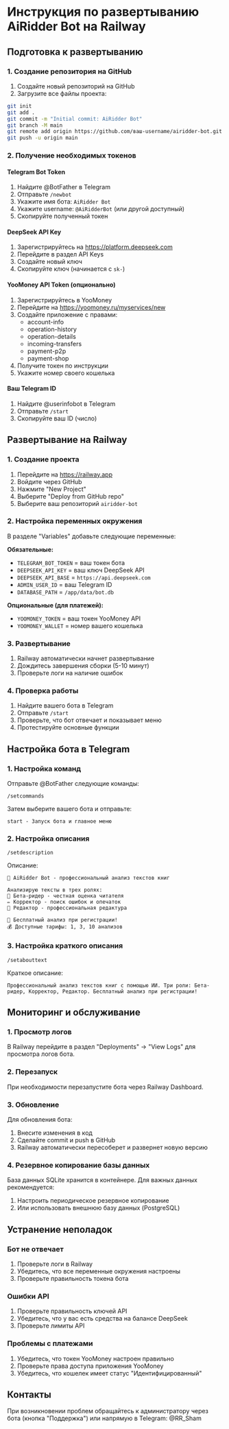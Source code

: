 # Инструкция по развертыванию AiRidder Bot на Railway

## Подготовка к развертыванию

### 1. Создание репозитория на GitHub

1. Создайте новый репозиторий на GitHub
2. Загрузите все файлы проекта:

```bash
git init
git add .
git commit -m "Initial commit: AiRidder Bot"
git branch -M main
git remote add origin https://github.com/ваш-username/airidder-bot.git
git push -u origin main
```

### 2. Получение необходимых токенов

#### Telegram Bot Token
1. Найдите @BotFather в Telegram
2. Отправьте `/newbot`
3. Укажите имя бота: `AiRidder Bot`
4. Укажите username: `@AiRidderBot` (или другой доступный)
5. Скопируйте полученный токен

#### DeepSeek API Key
1. Зарегистрируйтесь на https://platform.deepseek.com
2. Перейдите в раздел API Keys
3. Создайте новый ключ
4. Скопируйте ключ (начинается с `sk-`)

#### YooMoney API Token (опционально)
1. Зарегистрируйтесь в YooMoney
2. Перейдите на https://yoomoney.ru/myservices/new
3. Создайте приложение с правами:
   - account-info
   - operation-history
   - operation-details
   - incoming-transfers
   - payment-p2p
   - payment-shop
4. Получите токен по инструкции
5. Укажите номер своего кошелька

#### Ваш Telegram ID
1. Найдите @userinfobot в Telegram
2. Отправьте `/start`
3. Скопируйте ваш ID (число)

## Развертывание на Railway

### 1. Создание проекта

1. Перейдите на https://railway.app
2. Войдите через GitHub
3. Нажмите "New Project"
4. Выберите "Deploy from GitHub repo"
5. Выберите ваш репозиторий `airidder-bot`

### 2. Настройка переменных окружения

В разделе "Variables" добавьте следующие переменные:

**Обязательные:**
- `TELEGRAM_BOT_TOKEN` = ваш токен бота
- `DEEPSEEK_API_KEY` = ваш ключ DeepSeek API
- `DEEPSEEK_API_BASE` = `https://api.deepseek.com`
- `ADMIN_USER_ID` = ваш Telegram ID
- `DATABASE_PATH` = `/app/data/bot.db`

**Опциональные (для платежей):**
- `YOOMONEY_TOKEN` = ваш токен YooMoney API
- `YOOMONEY_WALLET` = номер вашего кошелька

### 3. Развертывание

1. Railway автоматически начнет развертывание
2. Дождитесь завершения сборки (5-10 минут)
3. Проверьте логи на наличие ошибок

### 4. Проверка работы

1. Найдите вашего бота в Telegram
2. Отправьте `/start`
3. Проверьте, что бот отвечает и показывает меню
4. Протестируйте основные функции

## Настройка бота в Telegram

### 1. Настройка команд

Отправьте @BotFather следующие команды:

```
/setcommands
```

Затем выберите вашего бота и отправьте:

```
start - Запуск бота и главное меню
```

### 2. Настройка описания

```
/setdescription
```

Описание:
```
🤖 AiRidder Bot - профессиональный анализ текстов книг

Анализирую тексты в трех ролях:
📖 Бета-ридер - честная оценка читателя
✏️ Корректор - поиск ошибок и опечаток
📝 Редактор - профессиональная редактура

🎁 Бесплатный анализ при регистрации!
💰 Доступные тарифы: 1, 3, 10 анализов
```

### 3. Настройка краткого описания

```
/setabouttext
```

Краткое описание:
```
Профессиональный анализ текстов книг с помощью ИИ. Три роли: Бета-ридер, Корректор, Редактор. Бесплатный анализ при регистрации!
```

## Мониторинг и обслуживание

### 1. Просмотр логов

В Railway перейдите в раздел "Deployments" → "View Logs" для просмотра логов бота.

### 2. Перезапуск

При необходимости перезапустите бота через Railway Dashboard.

### 3. Обновление

Для обновления бота:
1. Внесите изменения в код
2. Сделайте commit и push в GitHub
3. Railway автоматически пересоберет и развернет новую версию

### 4. Резервное копирование базы данных

База данных SQLite хранится в контейнере. Для важных данных рекомендуется:
1. Настроить периодическое резервное копирование
2. Или использовать внешнюю базу данных (PostgreSQL)

## Устранение неполадок

### Бот не отвечает
1. Проверьте логи в Railway
2. Убедитесь, что все переменные окружения настроены
3. Проверьте правильность токена бота

### Ошибки API
1. Проверьте правильность ключей API
2. Убедитесь, что у вас есть средства на балансе DeepSeek
3. Проверьте лимиты API

### Проблемы с платежами
1. Убедитесь, что токен YooMoney настроен правильно
2. Проверьте права доступа приложения YooMoney
3. Убедитесь, что кошелек имеет статус "Идентифицированный"

## Контакты

При возникновении проблем обращайтесь к администратору через бота (кнопка "Поддержка") или напрямую в Telegram: @RR_Sham

